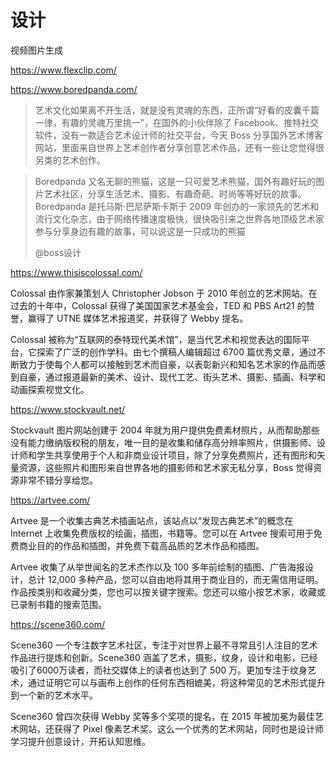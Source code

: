 # 设计

视频图片生成

https://www.flexclip.com/



https://www.boredpanda.com/

> 艺术文化如果离不开生活，就是没有灵魂的东西，正所谓“好看的皮囊千篇一律，有趣的灵魂万里挑一”，在国外的小伙伴除了 Facebook、推特社交软件，没有一款适合艺术设计师的社交平台，今天 Boss 分享国外艺术博客网站，里面来自世界上艺术创作者分享创意艺术作品，还有一些让您觉得很另类的艺术创作。

> Boredpanda 又名无聊的熊猫，这是一只可爱艺术熊猫，国外有趣好玩的图片艺术社区，分享生活艺术、摄影、有趣奇葩、时尚等等好玩的故事。Boredpanda 是托马斯·巴尼萨斯卡斯于 2009 年创办的一家领先的艺术和流行文化杂志，由于网络传播速度极快，很快吸引来之世界各地顶级艺术家参与分享身边有趣的故事，可以说这是一只成功的熊猫
>
> @boss设计

https://www.thisiscolossal.com/

Colossal 由作家兼策划人 Christopher Jobson 于 2010 年创立的艺术网站。在过去的十年中，Colossal 获得了美国国家艺术基金会，TED 和 PBS Art21 的赞誉，赢得了 UTNE 媒体艺术报道奖，并获得了 Webby 提名。

Colossal 被称为“互联网的泰特现代美术馆”，是当代艺术和视觉表达的国际平台，它探索了广泛的创作学科。由七个撰稿人编辑超过 6700 篇优秀文章，通过不断致力于使每个人都可以接触到艺术而自豪，以表彰新兴和知名艺术家的作品而感到自豪，通过报道最新的美术、设计、现代工艺、街头艺术、摄影、插画、科学和动画探索视觉文化。

https://www.stockvault.net/

Stockvault 图片网站创建于 2004 年就为用户提供免费素材照片，从而帮助那些没有能力缴纳版权税的朋友，唯一目的是收集和储存高分辨率照片，供摄影师、设计师和学生共享使用于个人和非商业设计项目，除了分享免费照片，还有图形和矢量资源，这些照片和图形来自世界各地的摄影师和艺术家无私分享，Boss 觉得资源非常不错分享给您。

https://artvee.com/

Artvee 是一个收集古典艺术插画站点，该站点以“发现古典艺术”的概念在 Internet 上收集免费版权的绘画，插图，书籍等。您可以在 Artvee 搜索可用于免费商业目的的作品和插图，并免费下载高品质的艺术作品和插图。

Artvee 收集了从举世闻名的艺术杰作以及 100 多年前绘制的插图、广告海报设计，总计 12,000 多种产品，您可以自由地将其用于商业目的，而无需信用证明。作品按类别和收藏分类，您也可以按关键字搜索。您还可以缩小按艺术家，收藏或已录制书籍的搜索范围。

https://scene360.com/

Scene360  一个专注数字艺术社区，专注于对世界上最不寻常且引人注目的艺术作品进行提炼和创新。Scene360 涵盖了艺术，摄影，纹身，设计和电影，已经吸引了6000万读者，而社交媒体上的读者也达到了 500 万。更加专注于纹身艺术，通过证明它可以与画布上创作的任何东西相媲美，将这种常见的艺术形式提升到一个新的艺术水平。

Scene360 曾四次获得 Webby 奖等多个奖项的提名，在 2015 年被加冕为最佳艺术网站，还获得了 Pixel 像素艺术奖。这么一个优秀的艺术网站，同时也是设计师学习提升创意设计，开拓认知思维。
